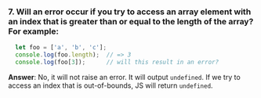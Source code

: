 ### 7. Will an error occur if you try to access an array element with an index that is greater than or equal to the length of the array? For example:


```js
  let foo = ['a', 'b', 'c'];
  console.log(foo.length);  // => 3
  console.log(foo[3]);      // will this result in an error?
```

**Answer**: No, it will not raise an error. It will output `undefined`. If we try to access an index that is out-of-bounds, JS will return `undefined`. 
